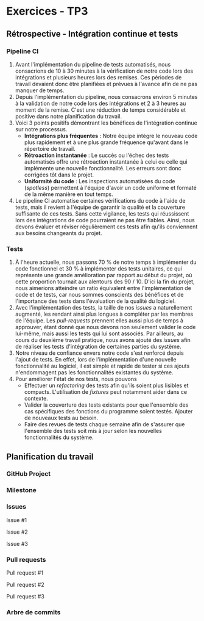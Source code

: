 # Exercices - TP3

## Rétrospective - Intégration continue et tests

### Pipeline CI

1. Avant l'implémentation du pipeline de tests automatisés, nous consacrions de 10 à 30 minutes à la vérification de 
   notre code lors des intégrations et plusieurs heures lors des remises. Ces périodes de travail devaient donc être 
   planifiées et prévues à l'avance afin de ne pas manquer de temps.
2. Depuis l'implémentation du pipeline, nous consacrons environ 5 minutes à la validation de notre code lors des 
   intégrations et 2 à 3 heures au moment de la remise. C'est une réduction de temps 
   considérable et positive dans notre planification du travail.
3. Voici 3 points positifs démontrant les bénéfices de l'intégration continue sur notre processus. 
   - **Intégrations plus fréquentes** : Notre équipe intègre le nouveau code plus rapidement et à une 
     plus grande fréquence qu'avant dans le répertoire de travail.
   - **Rétroaction instantanée** : Le succès ou l'échec des tests automatisés offre une rétroaction instantanée à 
     celui ou celle qui implémente une nouvelle fonctionnalité. Les erreurs sont donc corrigées tôt dans le 
     projet.
   - **Uniformité du code** : Les inspections automatisées du code (_spotless_) permettent à l'équipe d'avoir un code 
     uniforme et formaté de la même manière en tout temps.
4. Le pipeline CI automatise certaines vérifications du code à l'aide de tests, mais il revient à l'équipe de 
   garantir la qualité et la couverture suffisante de ces tests. Sans cette vigilance, les tests qui réussissent lors 
   des intégrations de code pourraient ne pas être fiables. Ainsi, nous devons évaluer et réviser régulièrement 
   ces tests afin qu'ils conviennent aux besoins changeants du projet.

### Tests

1. À l'heure actuelle, nous passons 70 % de notre temps à implémenter du code fonctionnel et 30 % à implémenter des 
   tests unitaires, ce qui représente une grande amélioration par rapport au début du projet, où cette proportion 
   tournait aux alentours des 90 / 10. D'ici la fin du projet, nous aimerions atteindre un ratio équivalent entre 
   l'implémentation de code et de tests, car nous sommes conscients des bénéfices et de l'importance des tests dans 
   l'évaluation de la qualité du logiciel.
2. Avec l'implémentation des tests, la taille de nos _issues_ a naturellement augmenté, les rendant ainsi plus 
   longues à compléter par les membres de l'équipe. Les _pull-requests_ prennent elles aussi plus de temps à 
   approuver, étant donné que nous devons non seulement valider le code lui-même, mais aussi les tests qui lui sont 
   associés. Par ailleurs, au cours du deuxième travail pratique, nous avons ajouté des _issues_ afin de réaliser les
   tests d'intégration de certaines parties du système.
3. Notre niveau de confiance envers notre code s'est renforcé depuis l'ajout de tests. En effet, lors de 
   l'implémentation d'une nouvelle fonctionnalité au logiciel, il est simple et rapide de tester si ces ajouts
   n'endommagent pas les fonctionnalités existantes du système.
4. Pour améliorer l'état de nos tests, nous pouvons
   - Effectuer un _refactoring_ des tests afin qu'ils soient plus lisibles et compacts. L'utilisation de _fixtures_ 
     peut notamment aider dans ce contexte.
   - Valider la couverture des tests existants pour que l'ensemble des cas spécifiques des fonctions du programme 
     soient testés. Ajouter de nouveaux tests au besoin.
   - Faire des revues de tests chaque semaine afin de s'assurer que l'ensemble des tests soit mis à jour selon les 
     nouvelles fonctionnalités du système.

## Planification du travail

### GitHub Project

### Milestone

### Issues

Issue #1

Issue #2

Issue #3

### Pull requests

Pull request #1

Pull request #2

Pull request #3

### Arbre de commits
